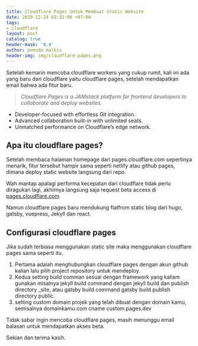 ```yaml
---
title: Cloudflare Pages Untuk Membuat Static Website
date: 2020-12-24 03:32:00 +07:00
tags:
- cloudflare
layout: post
catalog: true
header-mask: '0.4'
author: pemuda malkis
header-img: img/cloudflare-pages.png
---
```


Setelah kemarin mencoba cloudflare workers yang cukup rumit, kali ini ada yang baru dari cloudflare yaitu cloudflare pages, setelah mendapatkan email bahwa ada fitur baru.

> _Cloudflare Pages is a JAMstack platform for frontend developers to collaborate and deploy websites._

* Developer-focused with effortless Git integration.
* Advanced collaboration built-in with unlimited seats.
* Unmatched performance on Cloudflare’s edge network.

## Apa itu cloudflare pages?

Setelah membaca halaman homepage dari pages.cloudflare.com sepertinya menarik, fitur tersebut hampir sama seperti netlify atau github pages, dimana deploy static website langsung dari repo.

Wah mantap apalagi performa kecepatan dari cloudflare tidak perlu diragukan lagi, akhirnya langsung saja request beta access di [pages.cloudflare.com](https://pages.cloudflare.com "Cloudflare Pages ")

Namun cloudflare pages baru mendukung flatfrom static blog dari hugo, gatsby, vuepress, Jekyll dan react.

## Configurasi cloudflare pages

Jika sudah terbiasa menggunakan static site maka menggunakan cloudflare pages sama seperti itu.

1. Pertama adalah menghubungkan cloudflare pages dengan akun github kalian lalu pilih project repository untuk mendeploy.
2. Kedua setting build comman sesuai dengan framework yang kaliam gunakan misalnya jekyll build command dengan jekyll build dan publish directory _site, atau gatsby build command gatsby build publish directory public.
3. setting custom domain projek yang telah dibuat dengan domain kamu, semisalnya domainkamu.com cname  custom.pages.dev

Tidak sabar ingin mencoba cloudflare pages, masih menunggu email balasan untuk mendapatkan akses beta.

Sekian dan terima kasih.